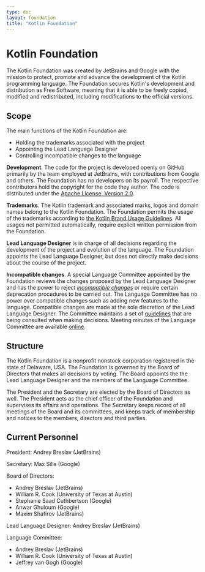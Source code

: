 ```yaml
---
type: doc
layout: foundation
title: "Kotlin Foundation"
---
```


# Kotlin Foundation

The Kotlin Foundation was created by JetBrains and Google with the mission to protect, promote and advance the development of the Kotlin programming language. The Foundation secures Kotlin's development and distribution as Free Software, meaning that it is able to be freely copied, modified and redistributed, including modifications to the official versions.

## Scope

The main functions of the Kotlin Foundation are:

*   Holding the trademarks associated with the project
*   Appointing the Lead Language Designer
*   Controlling incompatible changes to the language

**Development**. The code for the project is developed openly on GitHub primarily by the team employed at JetBrains, with contributions from Google and others. The Foundation has no developers on its payroll. The respective contributors hold the copyright for the code they author. The code is distributed under the [Apache License, Version 2.0](https://github.com/JetBrains/kotlin/tree/master/license).

**Trademarks**.  The Kotlin trademark and associated marks, logos and domain names belong to the Kotlin Foundation. 
The Foundation permits the usage of the trademarks according to 
[the Kotlin Brand Usage Guidelines](http://kotlinlang.org/foundation/guidelines.html). All usages not 
permitted automatically, require explicit written permission from the Foundation.

<a name="lead-designer"></a>
**Lead Language Designer** is in charge of all decisions regarding the development of the project and evolution of the language. The Foundation appoints the Lead Language Designer, but does not directly make decisions about the course of the project. 

<a name="language-committee"></a>
**Incompatible changes**. A special Language Committee appointed by the Foundation reviews the changes proposed by the Lead Language Designer and has the power to reject [_incompatible changes_](/docs/reference/evolution/kotlin-evolution.html#incompatible-changes) or require certain deprecation procedures to be carried out. The Language Committee has no power over compatible changes such as adding new features to the language. Compatible changes are made at the sole discretion of the Lead Language Designer. The Committee maintains a set of [guidelines](language-committee-guidelines.html) that are being consulted when making decisions. Meeting minutes of the Language Committee are available [online](https://docs.google.com/document/d/1ReH84Cw_ZhGOUM_MdMQbLjzB0edXIeaFuBUF5molsuI/preview).


## Structure

The Kotlin Foundation is a nonprofit nonstock corporation registered in the state of Delaware, USA. The Foundation is governed by the Board of Directors that makes all decisions by voting. The Board appoints the the Lead Language Designer and the members of the Language Committee. 

The President and the Secretary are elected by the Board of Directors as well. The President acts as the chief officer of the Foundation and supervises its affairs and operations. The Secretary keeps record of all meetings of the Board and its committees, and keeps track of membership and notices to the members, directors and third parties.

## Current Personnel

President: Andrey Breslav (JetBrains)

Secretary: Max Sills (Google)

Board of Directors:
*   Andrey Breslav (JetBrains)
*   William R. Cook (University of Texas at Austin)
*   Stephanie Saad Cuthbertson (Google)
*   Anwar Ghuloum (Google)
*   Maxim Shafirov (JetBrains)

Lead Language Designer: Andrey Breslav (JetBrains)

Language Committee: 
* Andrey Breslav (JetBrains)
* William R. Cook (University of Texas at Austin)
* Jeffrey van Gogh (Google)

